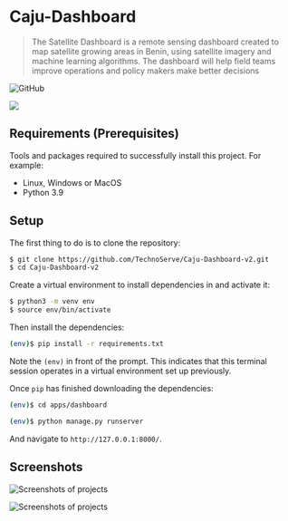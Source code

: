 # Caju-Dashboard
> The Satellite Dashboard is a remote sensing dashboard created to map satellite growing areas in Benin, using satellite imagery and machine learning algorithms. The dashboard will help field teams improve operations and policy makers make better decisions

![GitHub](https://img.shields.io/github/license/Technoserve/Caju-Dashboard-v2)

![](https://i.ibb.co/zmSTb1N/Capture-d-cran-2022-06-02-120227.png)

## Requirements  (Prerequisites)
Tools and packages required to successfully install this project.
For example:
* Linux, Windows or MacOS
* Python 3.9

## Setup

The first thing to do is to clone the repository:

```sh
$ git clone https://github.com/TechnoServe/Caju-Dashboard-v2.git
$ cd Caju-Dashboard-v2
```

Create a virtual environment to install dependencies in and activate it:

```sh
$ python3 -m venv env
$ source env/bin/activate
```

Then install the dependencies:

```sh
(env)$ pip install -r requirements.txt
```
Note the `(env)` in front of the prompt. This indicates that this terminal
session operates in a virtual environment set up previously.

Once `pip` has finished downloading the dependencies:
```sh
(env)$ cd apps/dashboard
```
```sh
(env)$ python manage.py runserver
```
And navigate to `http://127.0.0.1:8000/`.

## Screenshots

![Screenshots of projects](https://i.ibb.co/5s6PMDk/Capture-d-cran-2022-06-02-112228.png)

![Screenshots of projects](https://i.ibb.co/Snv1XJP/Capture-d-cran-2022-06-02-120718.png)
